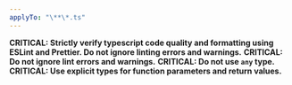 ```yaml
---
applyTo: "\**\*.ts"
---
```

**CRITICAL: Strictly verify typescript code quality and formatting using ESLint and Prettier. Do not ignore linting errors and warnings.**
**CRITICAL: Do not ignore lint errors and warnings.**
**CRITICAL: Do not use `any` type.**
**CRITICAL: Use explicit types for function parameters and return values.**
